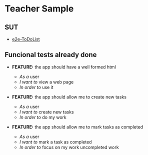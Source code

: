 
# Teacher Sample


## SUT

- [e2e-ToDoList](https://github.com/AcademiaBinaria/e2e-ToDoList)

## Funcional tests already done

- **FEATURE:** the app should have a well formed html
  - _As a_ user
  - _I want to_ view a web page
  - _In order to_ use it

- **FEATURE:** the app should allow me to create new tasks
  - _As a_ user
  - _I want to_ create new tasks
  - _In order to_ do my work

- **FEATURE:**  the app should allow me to mark tasks as completed
  - _As a_ user
  - _I want to_ mark a task as completed
  - _In order to_ focus on my work uncompleted work